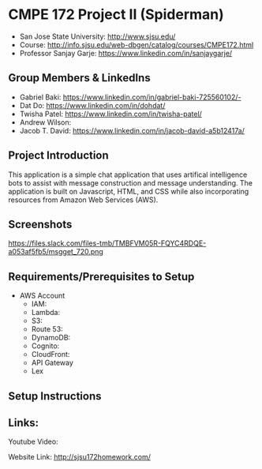 # CMPE 172 Project II (Spiderman)
- San Jose State University:  http://www.sjsu.edu/
- Course: http://info.sjsu.edu/web-dbgen/catalog/courses/CMPE172.html
- Professor Sanjay Garje:  https://www.linkedin.com/in/sanjaygarje/
## Group Members & LinkedIns
- Gabriel Baki: https://www.linkedin.com/in/gabriel-baki-725560102/- 
- Dat Do: https://www.linkedin.com/in/dohdat/
- Twisha Patel: https://www.linkedin.com/in/twisha-patel/
- Andrew Wilson:
- Jacob T. David:  https://www.linkedin.com/in/jacob-david-a5b12417a/
## Project Introduction
This application is a simple chat application that uses artifical intelligence bots to assist with message construction and message understanding.  The application is built on Javascript, HTML, and CSS while also incorporating resources from Amazon Web Services (AWS).  

## Screenshots
https://files.slack.com/files-tmb/TMBFVM05R-FQYC4RDQE-a053af5fb5/msgget_720.png
## Requirements/Prerequisites to Setup
- AWS Account
  - IAM:
  - Lambda:
  - S3:
  - Route 53:
  - DynamoDB:
  - Cognito:
  - CloudFront:
  - API Gateway
  - Lex
## Setup Instructions


## Links:

Youtube Video:

Website Link:
http://sjsu172homework.com/
